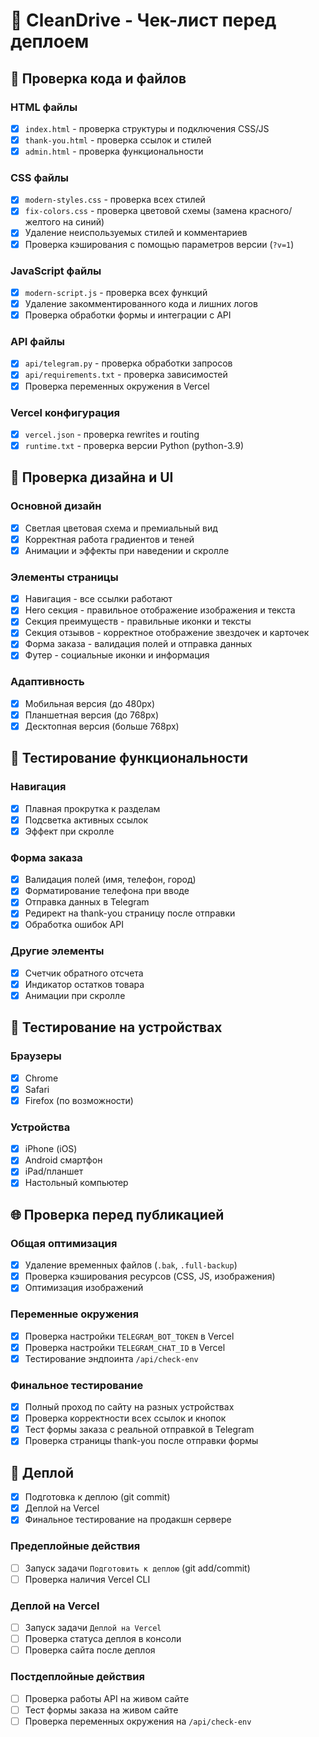 # 🚀 CleanDrive - Чек-лист перед деплоем

## 📝 Проверка кода и файлов

### HTML файлы
- [x] `index.html` - проверка структуры и подключения CSS/JS
- [x] `thank-you.html` - проверка ссылок и стилей
- [x] `admin.html` - проверка функциональности

### CSS файлы
- [x] `modern-styles.css` - проверка всех стилей
- [x] `fix-colors.css` - проверка цветовой схемы (замена красного/желтого на синий)
- [x] Удаление неиспользуемых стилей и комментариев
- [x] Проверка кэширования с помощью параметров версии (`?v=1`)

### JavaScript файлы
- [x] `modern-script.js` - проверка всех функций
- [x] Удаление закомментированного кода и лишних логов
- [x] Проверка обработки формы и интеграции с API

### API файлы
- [x] `api/telegram.py` - проверка обработки запросов
- [x] `api/requirements.txt` - проверка зависимостей
- [x] Проверка переменных окружения в Vercel

### Vercel конфигурация
- [x] `vercel.json` - проверка rewrites и routing
- [x] `runtime.txt` - проверка версии Python (python-3.9)

## 🎨 Проверка дизайна и UI

### Основной дизайн
- [x] Светлая цветовая схема и премиальный вид
- [x] Корректная работа градиентов и теней
- [x] Анимации и эффекты при наведении и скролле

### Элементы страницы
- [x] Навигация - все ссылки работают
- [x] Hero секция - правильное отображение изображения и текста
- [x] Секция преимуществ - правильные иконки и тексты
- [x] Секция отзывов - корректное отображение звездочек и карточек
- [x] Форма заказа - валидация полей и отправка данных
- [x] Футер - социальные иконки и информация

### Адаптивность
- [x] Мобильная версия (до 480px)
- [x] Планшетная версия (до 768px)
- [x] Десктопная версия (больше 768px)

## 🔧 Тестирование функциональности

### Навигация
- [x] Плавная прокрутка к разделам
- [x] Подсветка активных ссылок
- [x] Эффект при скролле

### Форма заказа
- [x] Валидация полей (имя, телефон, город)
- [x] Форматирование телефона при вводе
- [x] Отправка данных в Telegram
- [x] Редирект на thank-you страницу после отправки
- [x] Обработка ошибок API

### Другие элементы
- [x] Счетчик обратного отсчета
- [x] Индикатор остатков товара
- [x] Анимации при скролле

## 📱 Тестирование на устройствах

### Браузеры
- [x] Chrome
- [x] Safari
- [x] Firefox (по возможности)

### Устройства
- [x] iPhone (iOS)
- [x] Android смартфон
- [x] iPad/планшет
- [x] Настольный компьютер

## 🌐 Проверка перед публикацией

### Общая оптимизация
- [x] Удаление временных файлов (`.bak`, `.full-backup`)
- [x] Проверка кэширования ресурсов (CSS, JS, изображения)
- [x] Оптимизация изображений

### Переменные окружения
- [x] Проверка настройки `TELEGRAM_BOT_TOKEN` в Vercel
- [x] Проверка настройки `TELEGRAM_CHAT_ID` в Vercel
- [x] Тестирование эндпоинта `/api/check-env`

### Финальное тестирование
- [x] Полный проход по сайту на разных устройствах
- [x] Проверка корректности всех ссылок и кнопок
- [x] Тест формы заказа с реальной отправкой в Telegram
- [x] Проверка страницы thank-you после отправки формы

## 🚀 Деплой
- [x] Подготовка к деплою (git commit)
- [x] Деплой на Vercel
- [x] Финальное тестирование на продакшн сервере

### Предеплойные действия
- [ ] Запуск задачи `Подготовить к деплою` (git add/commit)
- [ ] Проверка наличия Vercel CLI

### Деплой на Vercel
- [ ] Запуск задачи `Деплой на Vercel`
- [ ] Проверка статуса деплоя в консоли
- [ ] Проверка сайта после деплоя

### Постдеплойные действия
- [ ] Проверка работы API на живом сайте
- [ ] Тест формы заказа на живом сайте
- [ ] Проверка переменных окружения на `/api/check-env`
